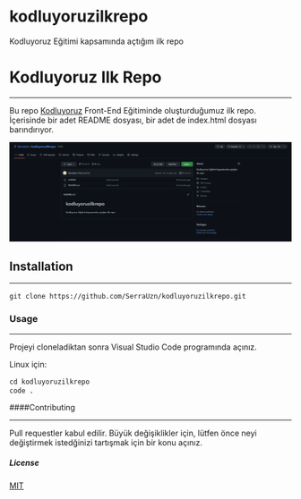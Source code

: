 # kodluyoruzilkrepo
Kodluyoruz Eğitimi kapsamında açtığım ilk repo

# Kodluyoruz Ilk Repo
***
Bu repo [Kodluyoruz]() Front-End Eğitiminde oluşturduğumuz ilk repo. İçerisinde bir adet README dosyası, bir adet de index.html dosyası barındırıyor.

![](https://raw.githubusercontent.com/SerraUzn/kodluyoruzilkrepo/main/ilkrepo.png)

## Installation
***
```
git clone https://github.com/SerraUzn/kodluyoruzilkrepo.git
```

### Usage
***
Projeyi cloneladiktan sonra Visual Studio Code programında açınız.

Linux için:

```
cd kodluyoruzilkrepo
code .
```

####Contributing 
***
Pull requestler kabul edilir. Büyük değişiklikler için, lütfen önce neyi değiştirmek istedğinizi tartışmak için bir konu açınız.

##### License

[MIT](https://choosealicense.com/licenses/mit/)